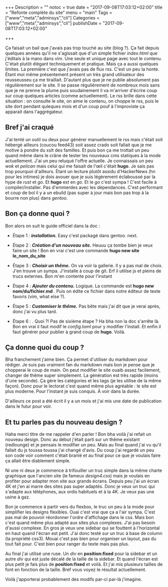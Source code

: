 +++
Description = ""
notoc = true
date = "2017-09-08T17:03:12+02:00"
title = "Refonte complète du site"
menu = "main"
Tags = ["www","meta","adminsys","cli"]
Categories = ["www","meta","adminsys","cli"]
publishDate = "2017-09-08T17:03:12+02:00"

+++

Ça faisait un bail que j'avais pas trop touché au site (blog ?). Ça fait depuis quelques années qu'il ne s'agissait que d'un simple fichier *index.html* que j'éditais à la mano dans vim. Une seule et unique page avec tout le contenu. C'était plutôt élégant techniquement et pratique. Mais ça a aussi quelques limites. La première c'est que j'avais pas de flux rss. C'est un peu la honte. Étant moi même présentement présent un très grand utilisateur des reusseusseu ça me tiraillait. D'autant plus que je ne publie absolument pas régulièrement sur le site.
Il se passe régulièrement de nombreux mois sans que je ne prenne la plume puis soudainement il va m'arriver d'écrire coup sur coup quelques articles (comme actuellement). Le rss brille dans cette situation : on consulte le site, on aime le contenu, on choppe le rss, puis le site dort pendant quleques mois et d'un coup pouf à l'improviste ça apparait dans l'aggrégateur.

## Bref j'ai craqué
J'ai tenté un outil ou deux pour générer manuellement le rss mais c'était soit hébergé ailleurs (coucou feed43) soit assez crado soit fallait que je me motive à pondre du xslt des familles.
Et puis bon ça me trottait un peu quand même dans le crâne de tester les nouveaux cms statiques à la mode actuellement. J'ai un peu reluqué l'offre actuelle. Je connaissais un peu *wok* et *pelican* mais celui qui me faisait de l'œil c'était **hugo**. Je sais pas trop pourquoi d'ailleurs. Étant un lecture plutôt assidu d'HackerNews (hn pour les intimes) je dois avouer que je suis légèrement éclaboussé par la hype de *rust* et *go*. Et **hugo** est en *go*. Et le *go* c'est sympa ! C'est facile à compiler/installer. Pas d'emmerdes avec les dépendances. C'est performant et coup de bol il y a un ebuild (pas super à jour mais bon pas trop à la bourre non plus) dans *gentoo*.

## Bon ça donne quoi ?
Bon alors on suit le guide officiel dans la doc :

+ Étape 1 : ***installation.*** Easy c'est packagé dans gentoo. next.

+ Étape 2 : ***Création d'un nouveau site.*** Heuuu ça tombe bien je veux faire un site ! Bon en vrai c'est une commande **hugo new site le_nom_du_site**

+ Étape 3 : ***Choisir un thême.*** On va voir la gallerie. Il y a pas mal de choix. J'en trouve un sympa. J'installe à coup de git. Erf il utilise js et pleins de trucs externes. Bon m'en contente pour l'instant

+ Étape 4 : ***Ajouter du contenu.*** Logique. La commande est **hugo new nom/du/fichier.md** . Puis on édite ce fichier dans notre éditeur de texte favoris (vim, what else ?).

+ Étape 5 : ***Customiser le thême.*** Pas bête mais j'ai dit que je verai après, donc j'ai vu plus tard.

+ Étape 6 : . Quoi ?! Pas de sixième étape ? Ha bha non la doc s'arrête là. Bon en vrai il faut modif le *config.toml* pour y modifier l'install. Et enfin il faut générer pour publier à grand coup de **hugo**. Voilà.

## Ça donne quoi du coup ?
Bha franchement j'aime bien. Ça permet d'utiliser du markdown pour rédiger. Je suis pas vraiment fan du markdown mais bon je pense que je chopperai le coup de main. On peut modifier le site ouaib assez facilement, changer de thême super simplement. La génération est très rapide (moins d'une seconde). Ça gère les catégories et les tags (je les utilise de la même façon). Donc pour le lectorat c'est quand même plus agréable : le site est plus moderne. Pour l'instant je suis conquis. À voir dans la durée.

D'ailleurs ce post a été écrit il y a un mois et j'ai mis une date de publication dans le futur pour voir.

## Et tu parles pas du nouveau design ?
Haha merci titre de me rappeler d'en parler ! Bon bha voilà j'ai refait un nouveau design. Donc au début j'était parti sur un thême existant (redlounge) et je pensais le modifier un peu. Mais au final quand j'ai vu qu'il fallait du js toussa toussa j'ai changé d'avis. Du coup j'ai regardé un peu son code voir comment c'était branlé et au final pour ce que je voulais faire ça allait être diablement simple.

Ni une ni deux je commence à trifouiller un truc simple dans la même charte graphique que l'ancien site (le fameux *design4.css*) mais je voulais en profiter pour adapter mon site aux grands écrans. Depuis peu j'ai un écran 4K et j'en ai marre des sites pas super adaptés. Donc je veux un truc qui s'adapte aux téléphones, aux ordis habituels et à la 4K. Je veux pas une usine à gaz.

Bon je commence à partir vers du flexbox, le truc un peu à la mode pour simplifier les designs flexibles. Ouai c'est vrai que ça a l'air sympa. C'est pas mal de pouvoir réordonner l'ordre d'affichage dans le css. Mais bon c'est quand même plus adapté aux sites plus complexes. J'ai pas besoin d'aussi complexe. En gros je veux une sidebar qui se fouttent à l'horizontal en haut quand l'écran est petit. J'ai donc testé sur un truc à base de column (la propriété css3). Mouai c'est pas bien pour organiser un layout, pas du tout fait pour. C'est bien pour ranger du texte mais pas plus.

Au final j'ai utilisé une ruse. Un *div* en **position:fixed** pour la sidebar et un autre *div* qui est juste décalé de la taille de la sidebar. Et quand l'écran est plus petit je fais plus de **position:fixed** et voilà. Et j'ai mis plusieurs tailles de font en fonction de la taille. Bref vous voyez le résultat actuellement.

Voilà j'apporterai probablement des modifs par-ci par-là j'imagine.
